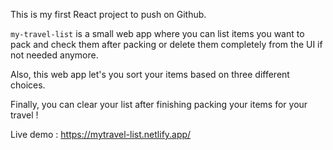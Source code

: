 This is my first React project to push on Github.

`my-travel-list` is a small web app where you can list items you want to pack and check them after packing or delete them completely from the UI if not needed anymore. 

Also, this web app let's you sort your items based on three different choices. 

Finally, you can clear your list after finishing packing your items for your travel !

Live demo :
https://mytravel-list.netlify.app/
